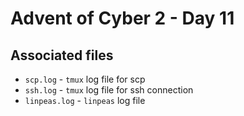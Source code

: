 # Advent of Cyber 2 - Day 11

## Associated files
* `scp.log` - `tmux` log file for scp
* `ssh.log` - `tmux` log file for ssh connection
* `linpeas.log` - `linpeas` log file